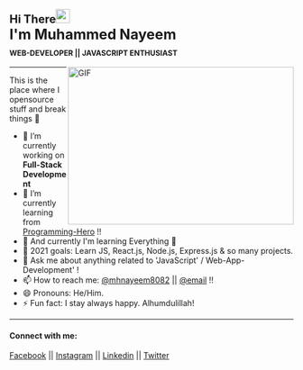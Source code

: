 <h3 style="font-size: 20px; margin-top: -10px; text-align: left;">Hi There<img src="https://media.giphy.com/media/hvRJCLFzcasrR4ia7z/giphy.gif" width="25px"><br><span style="font-size: 25px; text-transform: capitalize; margin-top: 15px;">I'm Muhammed Nayeem</span></h3>
<h4 style="font-size: 13px; text-transform: uppercase; margin-top: -10px; text-align: left;">web-developer || javascript enthusiast</h4>

<img align="right" alt="GIF" src="Images/code.gif" width="400" height="280" />

---

This is the place where I opensource stuff and break things :rofl:


- 🔭 I’m currently working on **Full-Stack Development**
- 🌱 I’m currently learning from [Programming-Hero](https://www.programming-hero.com/) !!
- 🌱 And currently I'm learning Everything :rofl:
- 🥅 2021 goals: Learn JS, React.js, Node.js, Express.js & so many projects.
- 💬 Ask me about anything related to 'JavaScript' / Web-App-Development' !
- 📫 How to reach me: [@mhnayeem8082](https://twitter.com/mhnayeem8082/) || [@email](mohammednayeem808@gmail.com) !!
- 😄 Pronouns: He/Him.
- ⚡ Fun fact: I stay always happy. Alhumdulillah!

---
#### Connect with me:
[Facebook](https://www.facebook.com/mh.nayem.7186/) || [Instagram](https://www.instagram.com/muhammed_nayeem96/) || [Linkedin](https://www.linkedin.com/muhammed-nayeem69/) || [Twitter](https://twitter.com/mhnayeem8082/)